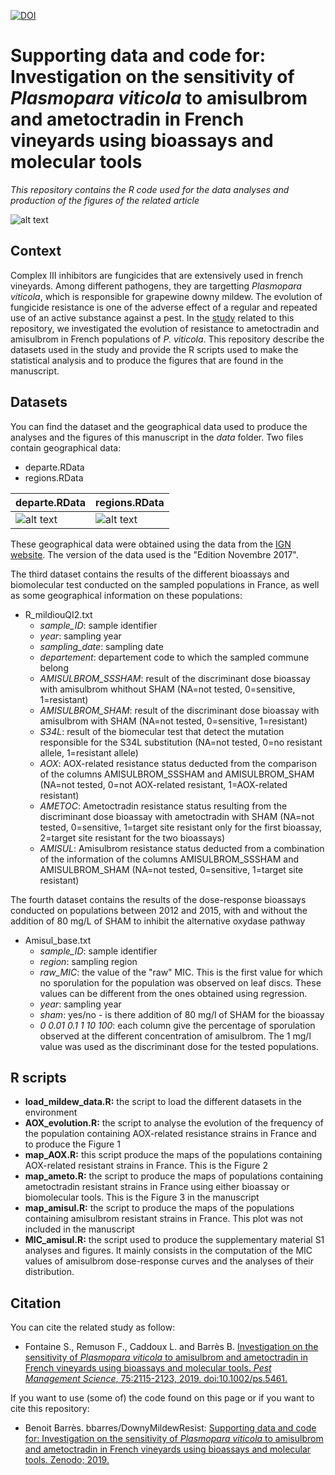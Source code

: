 [![DOI](https://zenodo.org/badge/113194524.svg)](https://zenodo.org/badge/latestdoi/113194524)
# Supporting data and code for: Investigation on the sensitivity of *Plasmopara viticola* to amisulbrom and ametoctradin in French vineyards using bioassays and molecular tools
*This repository contains the R code used for the data analyses and production of the figures of the related article*  

![alt text](https://xwozha.db.files.1drv.com/y4mSuQULu970Jf5GnBDqavtyLhJmOPeVlKoA_UQoxH6HL-ywl0eMmxNb7C3_xA9cEiBSke1YD65qrKmw0lqQER1sfw3CdlPEwtYegKz9xDQpTbt5K0SUGSJDxYywFIMK1ZNS2pNNdMvWuL1wRJGXmgXnvZBXFA6sV-gf_wEfAJoe7BMVkBN6sF_j5Bmwur9NUocTggzp9k25bAgKSzvra9srA?width=1584&height=588&cropmode=none)

## Context
Complex III inhibitors are fungicides that are extensively used in french vineyards. Among different pathogens, they are targetting *Plasmopara viticola*, which is responsible for grapewine downy mildew. The evolution of fungicide resistance is one of the adverse effect of a regular and repeated use of an active substance against a pest. In the [study](https://onlinelibrary.wiley.com/doi/abs/10.1002/ps.5461) related to this repository, we investigated the evolution of resistance to ametoctradin and amisulbrom in French populations of *P. viticola*. This repository describe the datasets used in the study and provide the R scripts used to make the statistical analysis and to produce the figures that are found in the manuscript. 

## Datasets
You can find the dataset and the geographical data used to produce the analyses and the figures of this manuscript in the *data* folder. Two files contain geographical data: 
+ departe.RData
+ regions.RData

|  departe.RData  |  regions.RData  |
|  -------------  |  -------------  |
|  ![alt text](https://xqovha.db.files.1drv.com/y4mJeGFQBu2P37nly83ADc3vqKAMHynSiSIw5B9N0Gyuz4Uv5CWWm8dTYGOBRiRRtYrZaqpzVj-m7tjXDr9FoXnSte7Magct34bm_lID3VC3JZMXmumYeheFN15YjlDRQPmrUFX8DklJ4MAx5YCThctP2A-3WC-gHxZLV2uy5LmfFn9ZrUzztvcZt1BF6iaGf54hzV6_Ztlup5D9_6ifNC10Q?width=256&height=254&cropmode=none) | ![alt text](https://xgouha.db.files.1drv.com/y4mYTK7YsDgwIlYw6rz3j08Wd43zp1ZsXssjSbMkGL-3L4YW7ysn8MqmxecalhwJwvNu_jSRveyFkUTiUXs0FBa5SqpCfF7Gb-AP9jEfn4g3oTqBTQ90UXTe6sqXagD8p0V6m6L0RIW5eRrjxA6wQIbSQ_7dWRAtGCQlKkmLbjjFpH4p2Iw82Vfh_0ydNxFtiJhtt9v3KC-_wq7RLTWSlBi-w?width=256&height=253&cropmode=none) |


These geographical data were obtained using the data from the [IGN website](http://professionnels.ign.fr/adminexpress). The version of the data used is the "Edition Novembre 2017". 

The third dataset contains the results of the different bioassays and biomolecular test conducted on the sampled populations in France, as well as some geographical information on these populations: 
+ R_mildiouQI2.txt
  + *sample_ID*: sample identifier
  + *year*: sampling year
  + *sampling_date*: sampling date
  + *departement*: departement code to which the sampled commune belong
  + *AMISULBROM_SSSHAM*: result of the discriminant dose bioassay with amisulbrom whithout SHAM (NA=not tested, 0=sensitive, 1=resistant)
  + *AMISULBROM_SHAM*: result of the discriminant dose bioassay with amisulbrom with SHAM (NA=not tested, 0=sensitive, 1=resistant)
  + *S34L*: result of the biomecular test that detect the mutation responsible for the S34L substitution (NA=not tested, 0=no resistant allele, 1=resistant allele)
  + *AOX*: AOX-related resistance status deducted from the comparison of the columns AMISULBROM_SSSHAM and AMISULBROM_SHAM (NA=not tested, 0=not AOX-related resistant, 1=AOX-related resistant)
  + *AMETOC*: Ametoctradin resistance status resulting from the discriminant dose bioassay with ametoctradin with SHAM (NA=not tested, 0=sensitive, 1=target site resistant only for the first bioassay, 2=target site resistant for the two bioassays)
  + *AMISUL*: Amisulbrom resistance status deducted from a combination of the information of the columns AMISULBROM_SSSHAM and AMISULBROM_SHAM (NA=not tested, 0=sensitive, 1=target site resistant)

The fourth dataset contains the results of the dose-response bioassays conducted on populations between 2012 and 2015, with and without the addition of 80 mg/L of SHAM to inhibit the alternative oxydase pathway
+ Amisul_base.txt
  + *sample_ID*: sample identifier
  + *region*: sampling region
  + *raw_MIC*: the value of the "raw" MIC. This is the first value for which no sporulation for the population was observed on leaf discs. These values can be different from the ones obtained using regression. 
  + *year*: sampling year
  + *sham*: yes/no - is there addition of 80 mg/l of SHAM for the bioassay
  + *0	0.01	0.1	1	10	100*: each column give the percentage of sporulation observed at the different concentration of amisulbrom. The 1 mg/l value was used as the discriminant dose for the tested populations. 

## R scripts
+ **load_mildew_data.R:** the script to load the different datasets in the environment
+ **AOX_evolution.R:** the script to analyse the evolution of the frequency of the population containing AOX-related resistance strains in France and to produce the Figure 1
+ **map_AOX.R:** this script produce the maps of the populations containing AOX-related resistant strains in France. This is the Figure 2
+ **map_ameto.R:** the script to produce the maps of populations containing  ametoctradin resistant strains in France using either bioassay or biomolecular tools. This is the Figure 3 in the manuscript
+ **map_amisul.R:** the script to produce the maps of the populations containing amisulbrom resistant strains in France. This plot was not included in the manuscript
+ **MIC_amisul.R:** the script used to produce the supplementary material S1 analyses and figures. It mainly consists in the computation of the MIC values of amisulbrom dose-response curves and the analyses of their distribution. 

## Citation
You can cite the related study as follow: 
+ Fontaine S., Remuson F., Caddoux L. and Barrès B. [Investigation on the sensitivity of *Plasmopara viticola* to amisulbrom and ametoctradin in French vineyards using bioassays and molecular tools. *Pest Management Science*, 75:2115-2123, 2019. doi:10.1002/ps.5461.](https://onlinelibrary.wiley.com/doi/abs/10.1002/ps.5461)

If you want to use (some of) the code found on this page or if you want to cite this repository: 
+ Benoit Barrès. bbarres/DownyMildewResist: [Supporting data and code for: Investigation on the sensitivity of *Plasmopara viticola* to amisulbrom and ametoctradin in French vineyards using bioassays and molecular tools. Zenodo; 2019.](https://zenodo.org/badge/latestdoi/113194524)
